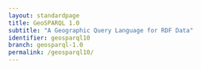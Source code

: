 ```yaml
---
layout: standardpage
title: GeoSPARQL 1.0
subtitle: "A Geographic Query Language for RDF Data"
identifier: geosparql10
branch: geosparql-1.0
permalink: /geosparql10/
---
```

